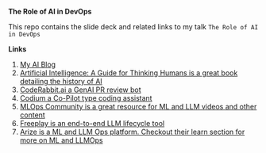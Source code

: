 **The Role of AI in DevOps**

This repo contains the slide deck and related links to my talk `The Role of AI in DevOps`

**Links**

1. [My AI Blog](https://aibuddy.software/)
2. [Artificial Intelligence: A Guide for Thinking Humans is a great book detailing the history of AI](https://www.amazon.com/Artificial-Intelligence-Guide-Thinking-Humans/dp/0374257833)
3. [CodeRabbit.ai a GenAI PR review bot](https://coderabbit.ai/)
4. [Codium a Co-Pilot type coding assistant](https://www.codium.ai/)
5. [MLOps Community is a great resource for ML and LLM videos and other content](https://home.mlops.community/)
6. [Freeplay is an end-to-end LLM lifecycle tool](https://freeplay.ai/)
7. [Arize is a ML and LLM Ops platform. Checkout their learn section for more on ML and LLMOps](https://arize.com/)
